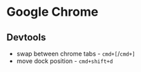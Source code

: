 
# Google Chrome
## Devtools
- swap between chrome tabs - `cmd+[`/`cmd+]`
- move dock position - `cmd+shift+d`
